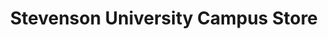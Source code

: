 ---
title: "Stevenson University Campus Store"
url: /owings-mills/stevenson-university-campus-store/
shop: books
---
